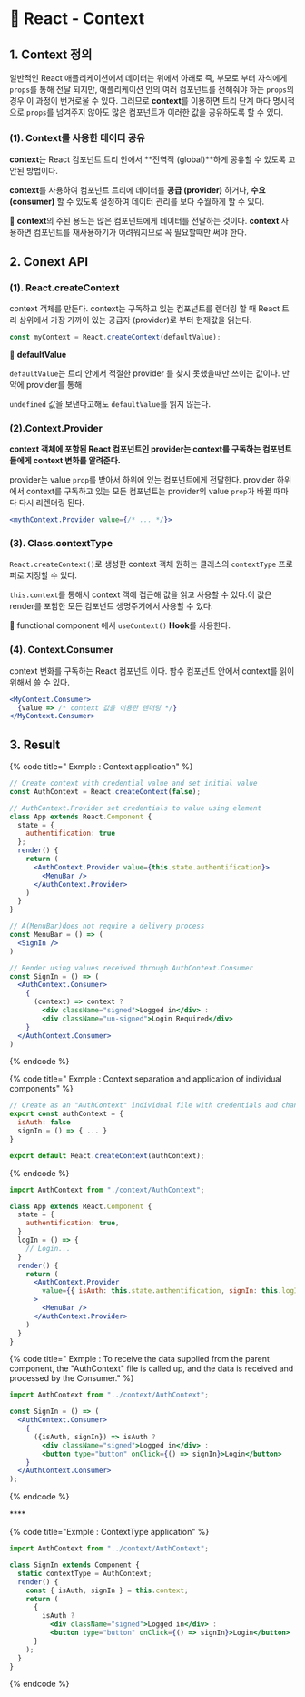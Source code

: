 # 📄 React - Context

## 1. Context  정의

일반적인 React 애플리케이션에서 데이터는 위에서 아래로 즉, 부모로 부터 자식에게 `props`를 통해 전달 되지만, 애플리케이션 안의 여러 컴포넌트를 전해줘야 하는 `props`의 경우 이 과정이 번거로울 수 있다. 그러므로 **context**를 이용하면 트리 단계 마다 명시적으로 `props`를 넘겨주지 않아도 많은 컴포넌트가 이러한 값을 공유하도록 할 수 있다.

### \(1\). Context를 사용한 데이터 공유

**context**는 React 컴포넌트 트리 안에서 **전역적 \(global\)**하게 공유할 수 있도록 고안된 방법이다.

**context**를 사용하여 컴포넌트 트리에 데이터를 **공급 \(provider\)** 하거나, **수요 \(consumer\)** 할 수 있도록 설정하여 데이터 관리를 보다 수월하게 할 수 있다. 

🤚 **context**의 주된 용도는 많은 컴포넌트에게 데이터를 전달하는 것이다. **context** 사용하면 컴포넌트를 재사용하기가 어려워지므로 꼭 필요할때만 써야 한다.

## 2. Conext API

### \(1\). React.createContext

context 객체를 만든다. context는 구독하고 있는 컴포넌트를 렌더링 할 때 React 트리 상위에서 가장 가까이 있는 공급자 \(provider\)로 부터 현재값을 읽는다.

```jsx
const myContext = React.createContext(defaultValue);
```

📝 **defaultValue**

`defaultValue`는 트리 안에서 적절한 provider 를 찾지 못했을때만 쓰이는 값이다. 만약에 provider를 통해

`undefined` 값을 보낸다고해도 `defaultValue`를 읽지 않는다.

### \(2\).Context.Provider

**context 객체에 포함된 React 컴포넌트인 provider는 context를 구독하는 컴포넌트들에게 context 변화를 알려준다.** 

provider는 value `prop`를 받아서 하위에 있는 컴포넌트에게 전달한다. provider 하위에서 context를 구독하고 있는 모든 컴포넌트는 provider의 value `prop`가 바뀔 때마다 다시 리렌더링 된다.

```jsx
<mythContext.Provider value={/* ... */}>
```

### \(3\). Class.contextType

`React.createContext()`로 생성한 context 객체 원하는 클래스의  `contextType` 프로퍼로 지정할 수 있다.

`this.context`를 통해서 context 객에 접근해 값을 읽고 사용할 수 있다.이 값은 render를 포함한 모든 컴포넌트 생명주기에서 사용할 수 있다.

🤚 functional component  에서 `useContext()` **Hook**를 사용한다.

### \(4\). Context.Consumer

context 변화를 구독하는 React 컴포넌트 이다. 함수 컴포넌트 안에서 context를 읽이 위해서 쓸 수 있다.

```jsx
<MyContext.Consumer>
  {value => /* context 값을 이용한 렌더링 */}
</MyContext.Consumer>
```

## 3. Result 

{% code title=" Exmple : Context application" %}
```jsx
// Create context with credential value and set initial value
const AuthContext = React.createContext(false);

// AuthContext.Provider set credentials to value using element
class App extends React.Component {
  state = {
    authentification: true
  };
  render() {
    return (
      <AuthContext.Provider value={this.state.authentification}>
        <MenuBar />
      </AuthContext.Provider>
    )
  }
}

// A(MenuBar)does not require a delivery process
const MenuBar = () => (
  <SignIn />
)

// Render using values received through AuthContext.Consumer
const SignIn = () => (
  <AuthContext.Consumer>
    {
      (context) => context ? 
        <div className="signed">Logged in</div> : 
        <div className="un-signed">Login Required</div>
    }
  </AuthContext.Consumer>
)
```
{% endcode %}

{% code title=" Exmple : Context separation and application of individual components" %}
```jsx
// Create as an "AuthContext" individual file with credentials and change methods
export const authContext = {
  isAuth: false
  signIn = () => { ... }
}

export default React.createContext(authContext);
```
{% endcode %}

```jsx
import AuthContext from "./context/AuthContext";

class App extends React.Component {
  state = {
    authentification: true,
  }
  logIn = () => {
    // Login... 
  }
  render() {
    return (
      <AuthContext.Provider 
        value={{ isAuth: this.state.authentification, signIn: this.logIn }}
      >
        <MenuBar />
      </AuthContext.Provider>
    )
  }
}
```

{% code title=" Exmple : To receive the data supplied from the parent component, the \"AuthContext\" file is called up, and the data is received and processed by the Consumer." %}
```jsx
import AuthContext from "../context/AuthContext";

const SignIn = () => (
  <AuthContext.Consumer>
    {
      ({isAuth, signIn}) => isAuth ? 
        <div className="signed">Logged in</div> : 
        <button type="button" onClick={() => signIn}>Login</button>
    }
  </AuthContext.Consumer>
);
```
{% endcode %}

\*\*\*\*

{% code title="Exmple : ContextType  application" %}
```jsx
import AuthContext from "../context/AuthContext";

class SignIn extends Component {
  static contextType = AuthContext;
  render() {
    const { isAuth, signIn } = this.context;
    return (
      {
        isAuth ? 
          <div className="signed">Logged in</div> : 
          <button type="button" onClick={() => signIn}>Login</button>
      }
    );
  }
}
```
{% endcode %}







